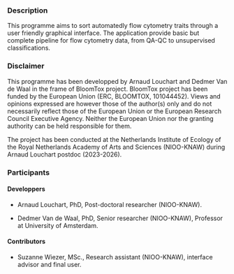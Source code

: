 ### Description

This programme aims to sort automatedly flow cytometry traits through a user friendly graphical interface. The application provide basic but complete pipeline for flow cytometry data, from QA-QC to unsupervised classifications.

### Disclaimer

This programme has been developped by Arnaud Louchart and Dedmer Van de Waal in the frame of BloomTox project. BloomTox project has been funded by the European Union (ERC, BLOOMTOX, 101044452). Views and opinions expressed are however those of the author(s) only and do not necessarily reflect those of the European Union or the European Research Council Executive Agency. Neither the European Union nor the granting authority can be held responsible for them.

The project has been conducted at the Netherlands Institute of Ecology of the Royal Netherlands Academy of Arts and Sciences (NIOO-KNAW) during Arnaud Louchart postdoc (2023-2026).

### Participants

#### Developpers

-   Arnaud Louchart, PhD, Post-doctoral researcher (NIOO-KNAW).

-   Dedmer Van de Waal, PhD, Senior researcher (NIOO-KNAW), Professor at University of Amsterdam.

#### Contributors

-   Suzanne Wiezer, MSc., Research assistant (NIOO-KNAW), interface advisor and final user.
